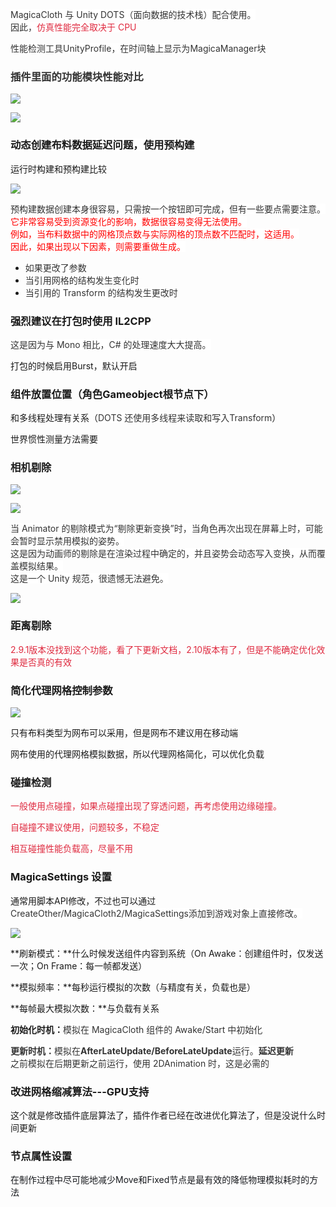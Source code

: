 <font style="color:#333333;background-color:#FFFFFF;">MagicaCloth 与 Unity DOTS（面向数据的技术栈）配合使用。</font><font style="color:#333333;">  
</font><font style="color:#333333;background-color:#FFFFFF;">因此，</font><font style="color:#DF2A3F;background-color:#FFFFFF;">仿真性能完全取决于 CPU</font>

<font style="color:#333333;background-color:#FFFFFF;">性能检测工具</font><font style="color:#333333;background-color:#FFFFFF;">UnityProfile</font><font style="color:#333333;background-color:#FFFFFF;">，在时间轴上显示为</font><font style="color:#333333;background-color:#FFFFFF;">MagicaManager</font><font style="color:#333333;background-color:#FFFFFF;">块</font>

### <font style="color:#333333;background-color:#FFFFFF;">插件里面的功能模块性能对比</font>
![](https://cdn.nlark.com/yuque/0/2024/png/46334471/1721787924719-6a045410-e02d-459d-a262-e3074cb18e9b.png)

![](https://cdn.nlark.com/yuque/0/2024/png/46334471/1721787950817-fade694d-6ddf-49b3-a49a-9fbf8ccbc252.png)

### <font style="background-color:#FFFFFF;">动态创建布料数据延迟问题，使用预构建</font>
运行时构建和预构建比较

![](https://cdn.nlark.com/yuque/0/2024/png/46334471/1721736024978-1917eb86-db2d-4513-a80c-b21dd7d497f5.png)

<font style="color:#333333;background-color:#FFFFFF;">预构建数据创建本身很容易，只需按一个按钮即可完成，但有一些要点需要注意。</font><font style="color:#333333;background-color:#FFFFFF;">  
</font><font style="color:red;background-color:#FFFFFF;">它非常容易受到资源变化的影响，数据很容易变得无法使用。</font><font style="color:#333333;background-color:#FFFFFF;">  
</font><font style="color:red;background-color:#FFFFFF;">例如，当布料数据中的网格顶点数与实际网格的顶点数不匹配时，这适用。</font><font style="color:#333333;background-color:#FFFFFF;">  
</font><font style="color:red;background-color:#FFFFFF;">因此，如果出现以下因素，则需要重做生成。</font>

+ <font style="color:#333333;background-color:#FFFFFF;">如果更改了参数</font>
+ <font style="color:#333333;background-color:#FFFFFF;">当引用网格的结构发生变化时</font>
+ <font style="color:#333333;background-color:#FFFFFF;">当引用的 Transform 的结构发生更改时</font>



### <font style="background-color:#FFFFFF;">强烈建议在打包时使用 IL2CPP</font>
<font style="color:#333333;background-color:#FFFFFF;">这是因为与 Mono 相比，C# 的处理速度大大提高。</font>

打包的时候启用Burst，默认开启

### 组件放置位置（角色Gameobject根节点下）
和多线程处理有关系（<font style="color:#333333;background-color:#FFFFFF;">DOTS 还使用多线程来读取和写入Transform</font>）

世界惯性测量方法需要

### 相机剔除
![](https://cdn.nlark.com/yuque/0/2024/png/46334471/1721787077624-d8b088bb-075d-44e8-afa2-35b17cbdbfac.png)

![](https://cdn.nlark.com/yuque/0/2024/png/46334471/1721735772743-54ca73f6-617d-4351-b002-a6f9ae7731d6.png?x-oss-process=image%2Fformat%2Cwebp)

<font style="color:#333333;background-color:#FFFFFF;">当 Animator 的剔除模式为“剔除更新变换”时，当角色再次出现在屏幕上时，可能会暂时显示禁用模拟的姿势。</font><font style="color:#333333;">  
</font><font style="color:#333333;background-color:#FFFFFF;">这是因为动画师的剔除是在渲染过程中确定的，并且姿势会动态写入变换，从而覆盖模拟结果。</font><font style="color:#333333;">  
</font><font style="color:#333333;background-color:#FFFFFF;">这是一个 Unity 规范，很遗憾无法避免。</font>

![](https://cdn.nlark.com/yuque/0/2024/png/46334471/1721787130363-a66e8256-9c1c-4218-8f7a-8375063321f8.png)

### 距离剔除 
<font style="color:#DF2A3F;">2.9.1版本没找到这个功能，看了下更新文档，2.10版本有了，但是不能确定优化效果是否真的有效</font>

### 简化代理网格控制参数
![](https://cdn.nlark.com/yuque/0/2024/png/46334471/1722241808524-268d5b55-dca2-47e8-b514-fbe57db4a3b8.png)

只有布料类型为网布可以采用，但是网布不建议用在移动端

网布使用的代理网格模拟数据，所以代理网格简化，可以优化负载

### 碰撞检测
<font style="color:#DF2A3F;">一般使用点碰撞，如果点碰撞出现了穿透问题，再考虑使用边缘碰撞。</font>

<font style="color:#DF2A3F;">自碰撞不建议使用，问题较多，不稳定</font>

<font style="color:#DF2A3F;">相互碰撞性能负载高，尽量不用</font>

### MagicaSettings 设置
通常用脚本API修改，不过也可以通过<font style="color:#333333;background-color:#FFFFFF;">CreateOther/MagicaCloth2/MagicaSettings添加到游戏对象上直接修改。</font>

![](https://cdn.nlark.com/yuque/0/2024/png/46334471/1721735794910-e3840478-6257-447f-a6e8-802be9a47211.png)

**刷新模式：**什么时候发送组件内容到系统（On Awake：创建组件时，仅发送一次；On Frame：每一帧都发送）

**模拟频率：**每秒运行模拟的次数（与精度有关，负载也是）

**每帧最大模拟次数：**与负载有关系

**初始化时机：**<font style="color:#333333;background-color:#FFFFFF;">模拟在 MagicaCloth 组件的 Awake/Start 中初始化</font>

**<font style="color:#333333;background-color:#FFFFFF;">更新时机：</font>**<font style="color:#333333;background-color:#FFFFFF;">模拟在</font>**<font style="color:#333333;background-color:#FFFFFF;">AfterLateUpdate/BeforeLateUpdate</font>**<font style="color:#333333;background-color:#FFFFFF;">运行。</font>**<font style="color:#333333;background-color:#FFFFFF;">延迟更新</font>**<font style="color:#333333;background-color:#FFFFFF;">  
</font><font style="color:#333333;background-color:#FFFFFF;">之前模拟在后期更新之前运行，使用 2DAnimation 时，这是必需的</font>

### 改进网格缩减算法---GPU支持
这个就是修改插件底层算法了，插件作者已经在改进优化算法了，但是没说什么时间更新

### 节点属性设置
<font style="color:rgb(25, 27, 31);">在制作过程中尽可能地减少Move和Fixed节点是最有效的降低物理模拟耗时的方法</font>

<font style="color:rgb(25, 27, 31);"></font>





<font style="color:#333333;background-color:#FFFFFF;"></font>

